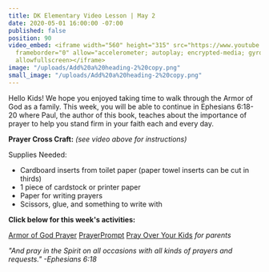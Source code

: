 ```yaml
---
title: DK Elementary Video Lesson | May 2
date: 2020-05-01 16:00:00 -07:00
published: false
position: 90
video_embed: <iframe width="560" height="315" src="https://www.youtube.com/embed/92-79O5jPLk"
  frameborder="0" allow="accelerometer; autoplay; encrypted-media; gyroscope; picture-in-picture"
  allowfullscreen></iframe>
image: "/uploads/Add%20a%20heading-2%20copy.png"
small_image: "/uploads/Add%20a%20heading-2%20copy.png"
---
```


Hello Kids! We hope you enjoyed taking time to walk through the Armor of God as a family. This week, you will be able to continue in Ephesians 6:18-20 where Paul, the author of this book, teaches about the importance of prayer to help you stand firm in your faith each and every day.

**Prayer Cross Craft:** *(see video above for instructions)*

Supplies Needed:
* Cardboard inserts from toilet paper (paper towel inserts can be cut in thirds)
* 1 piece of cardstock or printer paper
* Paper for writing prayers
* Scissors, glue, and something to write with

**Click below for this week's activities:**

[Armor of God Prayer](https://drive.google.com/file/d/1a865Gik8y44tAbFlolX0Dg5uo36vvjeB/view?usp=sharing)
[PrayerPrompt](https://drive.google.com/file/d/1XvReFVlAz5lZtbxT1ZBbVoNkIWj1BHgj/view?usp=sharing)
[Pray Over Your Kids](https://drive.google.com/file/d/19jArsBAC_GfR7kwbg9uosej6RfoWx-60/view?usp=sharing) *for parents*

*"And pray in the Spirit on all occasions with all kinds of prayers and requests." -Ephesians 6:18*